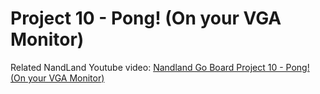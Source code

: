 # Project 10 - Pong! (On your VGA Monitor)

Related NandLand Youtube video: [Nandland Go Board Project 10 - Pong! (On your VGA Monitor)](https://www.youtube.com/watch?v=sFgNpK4yQwQ)


